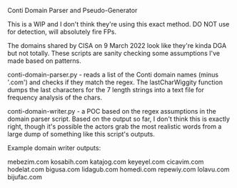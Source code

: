 Conti Domain Parser and Pseudo-Generator

This is a WIP and I don't think they're using this exact method. DO NOT use for detection, will absolutely fire FPs.

The domains shared by CISA on 9 March 2022 look like they're kinda DGA but not totally. These scripts are sanity checking some assumptions I've made based on patterns. 

conti-domain-parser.py - reads a list of the Conti domain names (minus '.com') and checks if they match the regex. The lastCharWiggity function dumps the last characters for the 7 length strings into a text file for frequency analysis of the chars.

conti-domain-writer.py - a POC based on the regex assumptions in the domain parser script. Based on the output so far, I don't think this is exactly right, though it's possible the actors grab the most realistic words from a large dump of something like this script's outputs.

Example domain writer outputs:

mebezim.com
kosabih.com
katajog.com
keyeyel.com
cicavim.com
hodelat.com
bigusa.com
lidagub.com
homedi.com
repewiy.com
lolavu.com
bijufac.com


